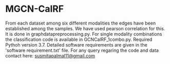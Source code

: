 # MGCN-CalRF
From each dataset among six different modalities the edges have been established among the samples. We have used pearson correlation for this. It is done in graphdatapreprocessing.py.
For single modality combinations the classification code is available in GCNCalRF_1combo.py. 
Required Pythoh version 3.7. Detailed software requirements are given in the 'software requirement.txt' file.
For any query regaring the code and data contact here: susmitapalmal11@gmail.com

